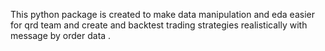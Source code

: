 This python package is created to make data manipulation and eda easier for qrd team and create and backtest trading strategies realistically with message by order data .
